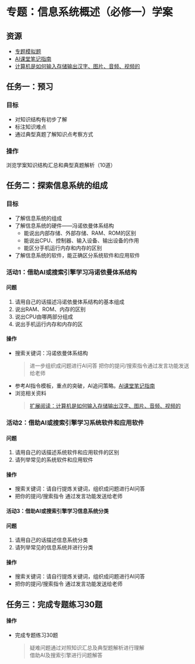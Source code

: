 # 专题：信息系统概述（必修一）学案
## 资源
- [专题模拟题](https://gitlab.com/zhangwenqn/beike/-/blob/main/%E5%AD%A6%E8%80%83%E5%A4%8D%E4%B9%A0/%E4%B8%93%E9%A2%98%E5%AD%A6%E6%A1%88/%E4%BF%A1%E6%81%AF%E7%B3%BB%E7%BB%9F%E6%A6%82%E8%BF%B0.md)
- [AI课堂笔记指南](https://github.com/wenqn/beike/blob/main/AI%E8%BE%85%E5%8A%A9%E5%AD%A6%E4%B9%A0/AI%E8%AF%BE%E5%A0%82%E7%AC%94%E8%AE%B0%E6%8C%87%E5%8D%97.md)
- [计算机是如何输入存储输出汉字、图片、音频、视频的](https://blog.csdn.net/cnds123/article/details/142854581)
  
## 任务一：预习
### 目标
- 对知识结构有初步了解
- 标注知识难点
- 通过典型真题了解知识点考察方式

### 操作
浏览学案知识结构汇总和典型真题解析（10道）

## 任务二：探索信息系统的组成
### 目标
- 了解信息系统的组成
- 了解信息系统的硬件——冯诺依曼体系结构
  - 能说出内部存储、外部存储、RAM、ROM的区别
  - 能说出CPU、控制器、输入设备、输出设备的作用
  - 能区分手机运行内存和内存的区别
- 了解信息系统的软件，能正确区分系统软件和应用软件
  
### 活动1：借助AI或搜索引擎学习冯诺依曼体系结构
#### 问题
 1. 请用自己的话描述冯诺依曼体系结构的基本组成
 2. 说出RAM、ROM、内存的区别
 3. 说出CPU由哪两部分组成
 4. 说出手机运行内存和内存的区

#### 操作
- 搜索关键词：冯诺依曼体系结构
   > 进一步组织成问题进行AI问答
   > 把你的提问/搜索指令通过发言功能发送给老师
- 参考AI指令模板，重点的突破，AI追问策略。[AI课堂笔记指南](https://github.com/wenqn/beike/blob/main/%E5%AD%A6%E8%80%83%E5%A4%8D%E4%B9%A0/AI%E8%AF%BE%E5%A0%82%E7%AC%94%E8%AE%B0%E6%8C%87%E5%8D%97.md)
- 浏览相关资料
   > [扩展阅读：计算机是如何输入存储输出汉字、图片、音频、视频的](https://blog.csdn.net/cnds123/article/details/142854581)

### 活动2：借助AI或搜索引擎学习系统软件和应用软件
#### 问题
 1. 请用自己的话描述系统软件和应用软件的区别
 2. 请列举常见的系统软件和应用软件

#### 操作
- 搜索关键词：请自行提炼关键词，组织成问题进行AI问答
- 把你的提问/搜索指令 通过发言功能发送给老师

#### 活动3：借助AI或搜索引擎学习信息系统分类
#### 问题
 1. 请用自己的话描述信息系统分类
 2. 请列举常见的信息系统并进行分类

#### 操作
- 搜索关键词：请自行提炼关键词，组织成问题进行AI问答
- 把你的提问/搜索指令 通过发言功能发送给老师

## 任务三：完成专题练习30题
#### 操作
- 完成专题练习30题
  > 疑难问题通过对照知识汇总及典型题解析进行理解   
  > 借助AI及搜索引擎进行问题解答